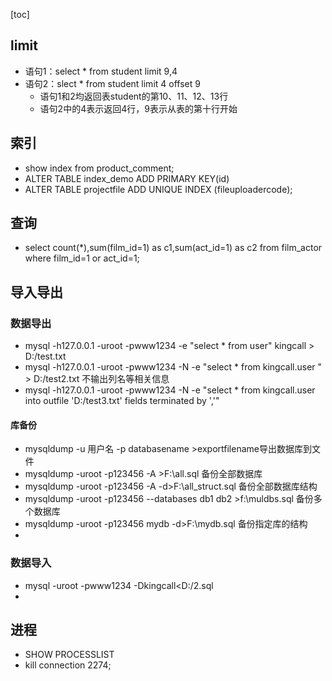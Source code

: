 [toc]
## limit
  - 语句1：select * from student limit 9,4
  - 语句2：slect * from student limit 4 offset 9
    - 语句1和2均返回表student的第10、11、12、13行
    - 语句2中的4表示返回4行，9表示从表的第十行开始

## 索引
- show index from  product_comment; 
- ALTER TABLE index_demo ADD PRIMARY KEY(id) 
- ALTER TABLE projectfile ADD UNIQUE INDEX (fileuploadercode);

## 查询
-  select count(*),sum(film_id=1) as c1,sum(act_id=1) as c2 from film_actor where film_id=1 or act_id=1;

## 导入导出

### 数据导出
- mysql -h127.0.0.1 -uroot -pwww1234 -e "select * from user" kingcall > D:/test.txt
- mysql -h127.0.0.1 -uroot -pwww1234 -N -e "select * from kingcall.user " > D:/test2.txt 不输出列名等相关信息
- mysql -h127.0.0.1 -uroot -pwww1234 -N -e "select * from kingcall.user  into outfile 'D:/test3.txt' fields terminated by ','"

#### 库备份
- mysqldump  -u 用户名 -p databasename >exportfilename导出数据库到文件
- mysqldump -uroot -p123456 -A >F:\all.sql 备份全部数据库
- mysqldump -uroot -p123456 -A -d>F:\all_struct.sql 备份全部数据库结构
- mysqldump -uroot -p123456 --databases db1 db2 >f:\muldbs.sql 备份多个数据库
- mysqldump -uroot -p123456 mydb -d>F:\mydb.sql 备份指定库的结构
- 


### 数据导入
- mysql -uroot -pwww1234 -Dkingcall<D:/2.sql
- 

## 进程
- SHOW PROCESSLIST
-  kill connection 2274;
